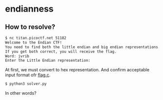 # endianness

## How to resolve?

````bash
$ nc titan.picoctf.net 51182
Welcome to the Endian CTF!
You need to find both the little endian and big endian representations of a word.
If you get both correct, you will receive the flag.
Word: jvrib
Enter the Little Endian representation:
````

At first, we must convert to hex representation.
And confirm acceptable input format ofr [flag.c](./flag.c).

````bash
$ python3 solver.py
````

In other words?